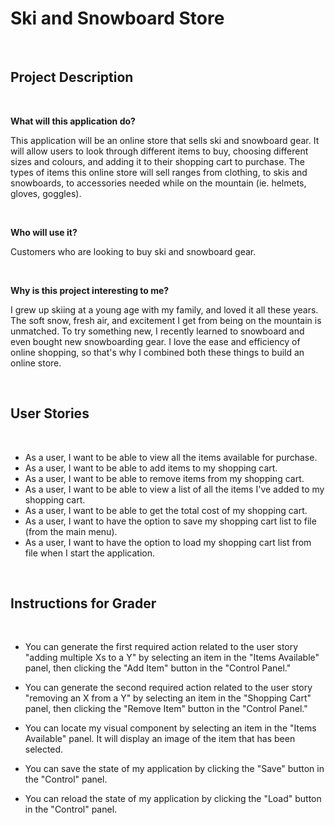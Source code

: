 
# Ski and Snowboard Store
<br>

## Project Description
<br>

**What will this application do?**

This application will be an online store that sells ski and snowboard gear. It will allow users to look through
different items to buy, choosing different sizes and colours, and adding it to their shopping cart to purchase. The
types of items this online store will sell ranges from clothing, to skis and snowboards, to accessories needed while 
on the mountain (ie. helmets, gloves, goggles).

<br>

**Who will use it?**

Customers who are looking to buy ski and snowboard gear.

<br>

**Why is this project interesting to me?**

I grew up skiing at a young age with my family, and loved it all these years. The soft snow, fresh air, and excitement
I get from being on the mountain is unmatched. To try something new, I recently learned to snowboard and even bought 
new snowboarding gear. I love the ease and efficiency of online shopping, so that's why I combined both these things
to build an online store. 


<br>

## User Stories 
<br>

- As a user, I want to be able to view all the items available for purchase.
- As a user, I want to be able to add items to my shopping cart.
- As a user, I want to be able to remove items from my shopping cart.
- As a user, I want to be able to view a list of all the items I've added to my shopping cart. 
- As a user, I want to be able to get the total cost of my shopping cart.
- As a user, I want to have the option to save my shopping cart list to file (from the main menu).
- As a user, I want to have the option to load my shopping cart list from file when I start the application.


<br>

## Instructions for Grader
<br>

- You can generate the first required action related to the user story "adding multiple Xs to a Y" by selecting an item
in the "Items Available" panel, then clicking the "Add Item" button in the "Control Panel." 


- You can generate the second required action related to the user story "removing an X from a Y" by selecting an item
in the "Shopping Cart" panel, then clicking the "Remove Item" button in the "Control Panel."


- You can locate my visual component by selecting an item in the "Items Available" panel. It will display an image
of the item that has been selected. 


- You can save the state of my application by clicking the "Save" button in the "Control" panel. 


- You can reload the state of my application by clicking the "Load" button in the "Control" panel. 


